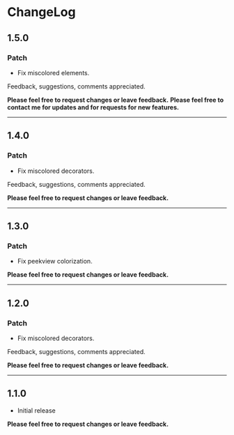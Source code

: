 # ChangeLog

## 1.5.0

### Patch

- Fix miscolored elements.

Feedback, suggestions, comments appreciated.

**Please feel free to request changes or leave feedback.**
**Please feel free to contact me for updates and for requests for new features.**

---

## 1.4.0

### Patch

- Fix miscolored decorators.

Feedback, suggestions, comments appreciated.

**Please feel free to request changes or leave feedback.**

---

## 1.3.0

### Patch

- Fix peekview colorization.

**Please feel free to request changes or leave feedback.**

---

## 1.2.0

### Patch

- Fix miscolored decorators.

Feedback, suggestions, comments appreciated.

**Please feel free to request changes or leave feedback.**

---
## 1.1.0

- Initial release

**Please feel free to request changes or leave feedback.**
